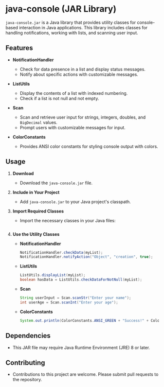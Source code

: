 # java-console (JAR Library)

`java-console.jar` is a Java library that provides utility classes for console-based interaction in Java applications. This library includes classes for handling notifications, working with lists, and scanning user input.

## Features

- **NotificationHandler**
    - Check for data presence in a list and display status messages.
    - Notify about specific actions with customizable messages.

- **ListUtils**
    - Display the contents of a list with indexed numbering.
    - Check if a list is not null and not empty.

- **Scan**
    - Scan and retrieve user input for strings, integers, doubles, and `BigDecimal` values.
    - Prompt users with customizable messages for input.

- **ColorConstants**
    - Provides ANSI color constants for styling console output with colors.

## Usage

1. **Download**
    - Download the `java-console.jar` file.

2. **Include in Your Project**
    - Add `java-console.jar` to your Java project's classpath.

3. **Import Required Classes**
    - Import the necessary classes in your Java files:
      ```java

      ```

4. **Use the Utility Classes**

    - **NotificationHandler**
      ````java
      NotificationHandler.checkData(myList);
      NotificationHandler.notifyAction("Object", "creation", true);
      ````

    - **ListUtils**
      ```java
      ListUtils.displayList(myList);
      boolean hasData = ListUtils.checkDataForNotNull(myList);
      ````

    - **Scan**
      ```java
      String userInput = Scan.scanStr("Enter your name");
      int userAge = Scan.scanInt("Enter your age");
      ````

    - **ColorConstants**
      ````java
      System.out.println(ColorConstants.ANSI_GREEN + "Success!" + ColorConstants.ANSI_RESET);
      ````

## Dependencies
- This JAR file may require Java Runtime Environment (JRE) 8 or later.

## Contributing
- Contributions to this project are welcome. Please submit pull requests to the repository.
